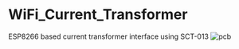 # WiFi_Current_Transformer
ESP8266 based current transformer interface using SCT-013
![pcb](Assembled_PCB.png)<br><br>
